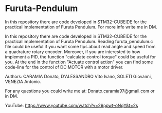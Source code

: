 # Furuta-Pendulum
In this repository there are code developed in STM32-CUBEIDE for the practical implementation of Furuta Pendulum. For more info write me in DM.

In this repository there are code developed in STM32-CUBEIDE for the practical implementation of Furuta Pendulum. Reading furuta_pendulum.c file could be useful if you want some tips about read angle and speed from a quadrature rotary encoder. Moreover, if you are interested to how implement a PID, the function "calculate control torque" could be useful for you. At the end in the function "Actuate control action" you can find some code-line for the control of DC MOTOR with a motor driver.

Authors: CARAMIA Donato, D'ALESSANDRO Vito Ivano, SOLETI Giovanni, VENEZIA Antonio.

For any questions you could write me at: Donato.caramia97@gmail.com or in DM.

YouTube: https://www.youtube.com/watch?v=29ppwt-oNqY&t=2s
